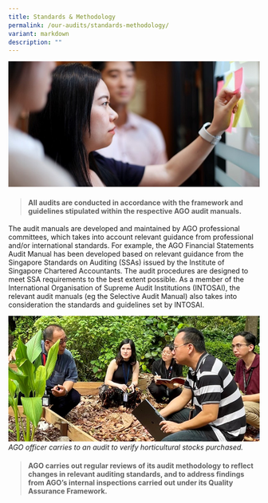 ```yaml
---
title: Standards & Methodology
permalink: /our-audits/standards-methodology/
variant: markdown
description: ""
---
```

![](/images/Office%20shoot/lowres2Z0A7265_800x400.jpg)

> #### **All audits are conducted in accordance with the framework and guidelines stipulated within the respective AGO audit manuals.** 

The audit manuals are developed and maintained by AGO professional committees, which takes into account relevant guidance from professional and/or international standards. For example, the AGO Financial Statements Audit Manual has been developed based on relevant guidance from the Singapore Standards on Auditing (SSAs) issued by the Institute of Singapore Chartered Accountants. The audit procedures are designed to meet SSA requirements to the best extent possible. As a member of the International Organisation of Supreme Audit Institutions (INTOSAI), the relevant audit manuals (eg the Selective Audit Manual) also takes into consideration the standards and guidelines set by INTOSAI.

![AGO at Nparks](/images/banner_our_audit.png)
*AGO officer carries to an audit to verify horticultural stocks purchased.* 

> #### **AGO carries out regular reviews of its audit methodology to reflect changes in relevant auditing standards, and to address findings from AGO’s internal inspections carried out under its Quality Assurance Framework.**